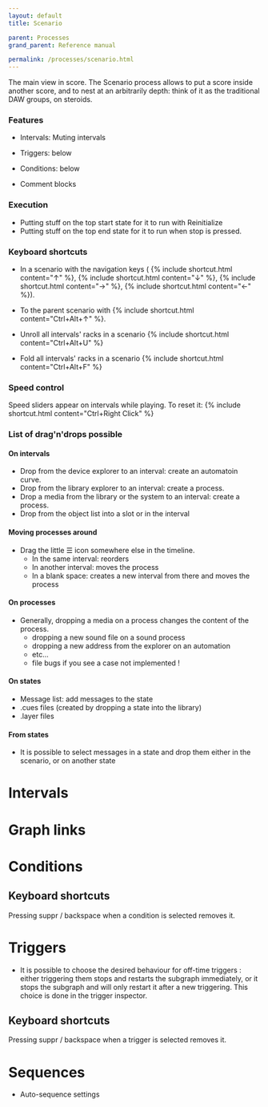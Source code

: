 ```yaml
---
layout: default
title: Scenario

parent: Processes
grand_parent: Reference manual

permalink: /processes/scenario.html
---
```


The main view in score.
The Scenario process allows to put a score inside another score, and to nest at an arbitrarily depth: think of it as the traditional DAW groups, on steroids.

### Features

- Intervals: Muting intervals

- Triggers: below
- Conditions: below
- Comment blocks


### Execution
- Putting stuff on the top start state for it to run with Reinitialize
- Putting stuff on the top end state for it to run when stop is pressed.

### Keyboard shortcuts

- In a scenario with the navigation keys ( {% include shortcut.html content="↑" %}, {% include shortcut.html content="↓" %}, {% include shortcut.html content="→" %}, {% include shortcut.html content="←" %}).
- To the parent scenario with {% include shortcut.html content="Ctrl+Alt+↑" %}.

- Unroll all intervals' racks in a scenario {% include shortcut.html content="Ctrl+Alt+U" %}
- Fold all intervals' racks in a scenario {% include shortcut.html content="Ctrl+Alt+F" %}

### Speed control

Speed sliders appear on intervals while playing. To reset it:  {% include shortcut.html content="Ctrl+Right Click" %}

### List of drag'n'drops possible

#### On intervals
- Drop from the device explorer to an interval: create an automatoin curve.
- Drop from the library explorer to an interval: create a process.
- Drop a media from the library or the system to an interval: create a process.
- Drop from the object list into a slot or in the interval

#### Moving processes around
- Drag the little ☰ icon somewhere else in the timeline.
  - In the same interval: reorders
  - In another interval: moves the process
  - In a blank space: creates a new interval from there and moves the process

#### On processes
- Generally, dropping a media on a process changes the content of the process.
   * dropping a new sound file on a sound process
   * dropping a new address from the explorer on an automation
   * etc...
   * file bugs if you see a case not implemented !

#### On states
- Message list: add messages to the state
- .cues files (created by dropping a state into the library)
- .layer files


#### From states
- It is possible to select messages in a state and drop them either in the scenario, or on another state


# Intervals

# Graph links

# Conditions


## Keyboard shortcuts
Pressing suppr / backspace when a condition is selected removes it.

# Triggers

- It is possible to choose the desired behaviour for off-time triggers : either triggering them stops and restarts the subgraph immediately, or it stops the subgraph and will only restart it after a new triggering. This choice is done in the trigger inspector.

## Keyboard shortcuts
Pressing suppr / backspace when a trigger is selected removes it.

# Sequences


- Auto-sequence settings